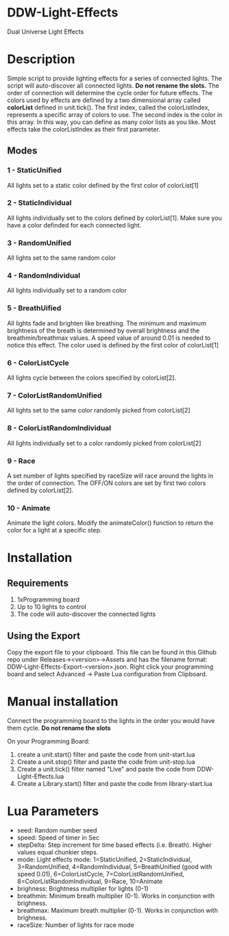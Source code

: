 # DDW-Light-Effects
Dual Universe Light Effects

# Description
Simple script to provide lighting effects for a series of connected lights.  The script will auto-discover all connected lights. **Do not rename the slots.**  The order of connection will determine the cycle order for future effects.  The colors used by effects are defined by a two dimensional array called **colorList** defined in unit.tick().  The first index, called the colorListIndex, represents a specific array of colors to use. The second index is the color in this array.  In this way, you can define as many color lists as you like.  Most effects take the colorListIndex as their first parameter.

## Modes
### 1 - StaticUnified
All lights set to a static color defined by the first color of colorList[1]
### 2 - StaticIndividual
All lights individually set to the colors defined by colorList[1].  Make sure you have a color definded for each connected light.
### 3 - RandomUnified
All lights set to the same random color
### 4 - RandomIndividual
All lights individually set to a random color
### 5 - BreathUified
All lights fade and brighten like breathing.  The minimum and maximum brightness of the breath is determined by overall brightness and the breathmin/breathmax values. A speed value of around 0.01 is needed to notice this effect.  The color used is defined by the first color of colorList[1]
### 6 - ColorListCycle
All lights cycle between the colors specified by colorList[2].
### 7 - ColorListRandomUnified
All lights set to the same color randomly picked from colorList[2]
### 8 - ColorListRandomIndividual
All lights individually set to a color randomly picked from colorList[2]
### 9 - Race
A set number of lights specified by raceSize will race around the lights in the order of connection.  The OFF/ON colors are set by first two colors defined by colorList[2].
### 10 - Animate
Animate the light colors.  Modify the animateColor() function to return the color for a light at a specific step.

# Installation
## Requirements
1. 1xProgramming board
2. Up to 10 lights to control
3. The code will auto-discover the connected lights

## Using the Export
Copy the export file to your clipboard. This file can be found in this Github repo under Releases->\<version\>->Assets and has the filename format: DDW-Light-Effects-Export-\<version\>.json.  Right click your programming board and select Advanced -> Paste Lua configuration from Clipboard.

# Manual installation
Connect the programming board to the lights in the order you would have them cycle. **Do not rename the slots**

On your Programming Board:
1. create a unit.start() filter and paste the code from unit-start.lua
2. Create a unit.stop() filter and paste the code from unit-stop.lua
3. Create a unit.tick() filter named "Live" and paste the code from DDW-Light-Effects.lua
4. Create a Library.start() filter and paste the code from library-start.lua


# Lua Parameters
* seed: Random number seed
* speed: Speed of timer in Sec
* stepDelta: Step increment for time based effects (i.e. Breath). Higher values equal chunkier steps.
* mode: Light effects mode: 1=StaticUnified, 2=StaticIndividual, 3=RandomUnified, 4=RandomIndividual, 5=BreathUnified (good with speed 0.01), 6=ColorListCycle, 7=ColorListRandomUnified, 8=ColorListRandomIndividual, 9=Race, 10=Animate
* brighness: Brightness multiplier for lights (0-1)
* breathmin: Minimum breath multiplier (0-1). Works in conjunction with brighness.
* breathmax: Maximum breath multiplier (0-1). Works in conjunction with brighness.
* raceSize: Number of lights for race mode